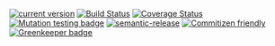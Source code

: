 [![current version](https://img.shields.io/npm/v/babel-plugin-extension-resolver.svg)](https://www.npmjs.com/package/babel-plugin-extension-resolver)
[![Build Status](https://travis-ci.org/saiichihashimoto/babel-plugin-extension-resolver.svg?branch=master)](https://travis-ci.org/saiichihashimoto/babel-plugin-extension-resolver)
[![Coverage Status](https://coveralls.io/repos/github/saiichihashimoto/babel-plugin-extension-resolver/badge.svg?branch=master)](https://coveralls.io/github/saiichihashimoto/babel-plugin-extension-resolver?branch=master)
[![Mutation testing badge](https://badge.stryker-mutator.io/github.com/saiichihashimoto/babel-plugin-extension-resolver/master)](https://stryker-mutator.github.io)
[![semantic-release](https://img.shields.io/badge/%20%20%F0%9F%93%A6%F0%9F%9A%80-semantic--release-e10079.svg)](https://github.com/semantic-release/semantic-release)
[![Commitizen friendly](https://img.shields.io/badge/commitizen-friendly-brightgreen.svg)](http://commitizen.github.io/cz-cli/) [![Greenkeeper badge](https://badges.greenkeeper.io/saiichihashimoto/babel-plugin-extension-resolver.svg)](https://greenkeeper.io/)
